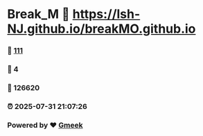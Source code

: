 # Break_M :link: https://lsh-NJ.github.io/breakMO.github.io 
### :page_facing_up: [111](https://lsh-NJ.github.io/breakMO.github.io/tag.html) 
### :speech_balloon: 4 
### :hibiscus: 126620 
### :alarm_clock: 2025-07-31 21:07:26 
### Powered by :heart: [Gmeek](https://github.com/Meekdai/Gmeek)
